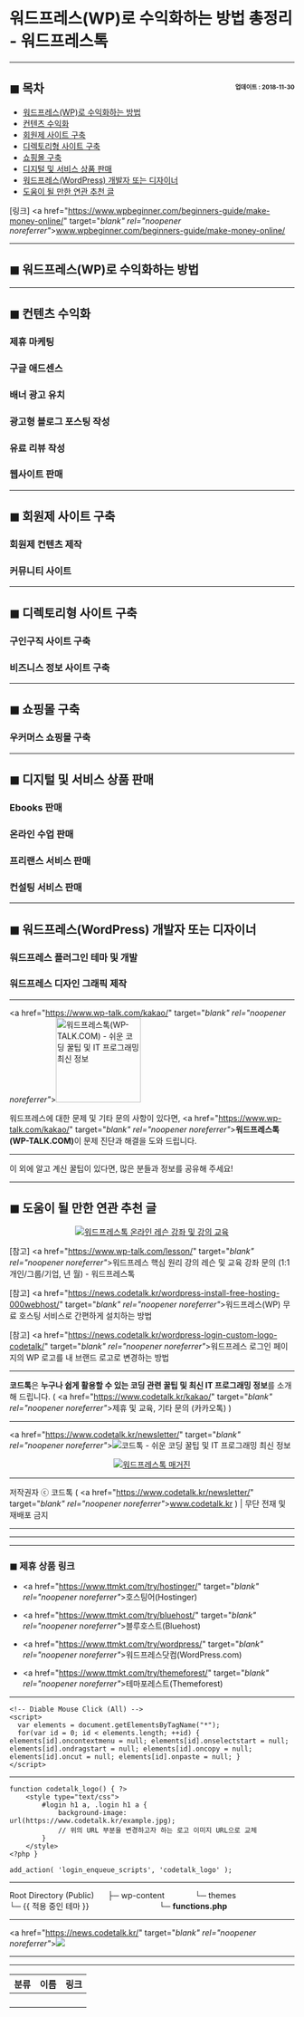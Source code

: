 # 워드프레스(WP)로 수익화하는 방법 총정리 - 워드프레스톡

<!-- <a name="index"></a> -->
***
## ◼︎ 목차 <span style="font-size:0.5em; float:right; padding:0.5em 0 0;">업데이트 : 2018-11-30</span>

- [워드프레스(WP)로 수익화하는 방법](#index-00)
- [컨텐츠 수익화](#index-01)
- [회원제 사이트 구축](#index-02)
- [디렉토리형 사이트 구축](#index-03)
- [쇼핑몰 구축](#index-04)
- [디지털 및 서비스 상품 판매](#index-05)
- [워드프레스(WordPress) 개발자 또는 디자이너](#index-06)
- [도움이 될 만한 연관 추천 글](#recommendation)

[링크] <a href="https://www.wpbeginner.com/beginners-guide/make-money-online/" target="_blank" rel="noopener noreferrer"_>www.wpbeginner.com/beginners-guide/make-money-online/</a>

<!-- <a name="index-00"></a> -->
***
## ◼︎ 워드프레스(WP)로 수익화하는 방법

<!-- <a name="index-01"></a> -->
***
## ◼︎ 컨텐츠 수익화

### 제휴 마케팅

### 구글 애드센스

### 배너 광고 유치

### 광고형 블로그 포스팅 작성

### 유료 리뷰 작성

### 웹사이트 판매

<!-- <a name="index-02"></a> -->
***
## ◼︎ 회원제 사이트 구축

### 회원제 컨텐츠 제작

### 커뮤니티 사이트

<!-- <a name="index-03"></a> -->
***
## ◼︎ 디렉토리형 사이트 구축

### 구인구직 사이트 구축

### 비즈니스 정보 사이트 구축

<!-- <a name="index-04"></a> -->
***
## ◼︎ 쇼핑몰 구축

### 우커머스 쇼핑몰 구축

<!-- <a name="index-05"></a> -->
***
## ◼︎ 디지털 및 서비스 상품 판매

### Ebooks 판매

### 온라인 수업 판매

### 프리랜스 서비스 판매

### 컨설팅 서비스 판매

<!-- <a name="index-06"></a> -->
***
## ◼︎ 워드프레스(WordPress) 개발자 또는 디자이너

### 워드프레스 플러그인 테마 및 개발

### 워드프레스 디자인 그래픽 제작

***
<a href="https://www.wp-talk.com/kakao/" target="_blank" rel="noopener noreferrer"_><img src="https://hellotblog.files.wordpress.com/2018/11/wptalk-logo-150x150.png" alt="워드프레스톡(WP-TALK.COM) - 쉬운 코딩 꿀팁 및 IT 프로그래밍 최신 정보" style="width:150px;"></a>

워드프레스에 대한 문제 및 기타 문의 사항이 있다면, <a href="https://www.wp-talk.com/kakao/" target="_blank" rel="noopener noreferrer"_>**워드프레스톡(WP-TALK.COM)**</a>이 문제 진단과 해결을 도와 드립니다.

***
이 외에 알고 계신 꿀팁이 있다면, 많은 분들과 정보를 공유해 주세요!

<!-- <a name="recommendation"></a> -->
***
## ◼︎ 도움이 될 만한 연관 추천 글

<center><a href="https://www.wp-talk.com/lesson/" target="_blank" rel="noopener noreferrer"_><img src="https://hellotblog.files.wordpress.com/2019/03/classroom-online-wptalk-00-800x500.png" style="max-width:100%;" alt="워드프레스톡 온라인 레슨 강좌 및 강의 교육"></a></center>

[참고] <a href="https://www.wp-talk.com/lesson/" target="_blank" rel="noopener noreferrer"_>워드프레스 핵심 원리 강의 레슨 및 교육 강좌 문의 (1:1개인/그룹/기업, <span class="post-year"></span>년 <span class="post-month"></span>월) - 워드프레스톡</a>

[참고] <a href="https://news.codetalk.kr/wordpress-install-free-hosting-000webhost/" target="_blank" rel="noopener noreferrer"_>워드프레스(WP) 무료 호스팅 서비스로 간편하게 설치하는 방법</a>

[참고] <a href="https://news.codetalk.kr/wordpress-login-custom-logo-codetalk/" target="_blank" rel="noopener noreferrer"_>워드프레스 로그인 페이지의 WP 로고를 내 브랜드 로고로 변경하는 방법</a>

***
**코드톡**은 **누구나 쉽게 활용할 수 있는 코딩 관련 꿀팁 및 최신 IT 프로그래밍 정보**를 소개해 드립니다. ( <a href="https://www.codetalk.kr/kakao/" target="_blank" rel="noopener noreferrer"_>제휴 및 교육, 기타 문의 (카카오톡)</a> )

***
<a href="https://www.codetalk.kr/newsletter/" target="_blank" rel="noopener noreferrer"_>![코드톡 - 쉬운 코딩 꿀팁 및 IT 프로그래밍 최신 정보](https://hellotblog.files.wordpress.com/2018/11/codetalk-logo-01-966x200.png#full)</a>

<center><a href="https://www.wp-talk.com/kakao/" target="_blank" rel="noopener noreferrer"_><img src="https://hellotblog.files.wordpress.com/2018/11/wptalk-logo-966x200.png" style="max-width:100%;" alt="워드프레스톡 매거진"></a></center>

***
저작권자 ⓒ 코드톡 ( <a href="https://www.codetalk.kr/newsletter/" target="_blank" rel="noopener noreferrer"_>www.codetalk.kr</a> ) | 무단 전재 및 재배포 금지

***


***
***
### ◼︎ 제휴 상품 링크

- <a href="https://www.ttmkt.com/try/hostinger/" target="_blank" rel="noopener noreferrer"_>호스팅어(Hostinger)</a>

- <a href="https://www.ttmkt.com/try/bluehost/" target="_blank" rel="noopener noreferrer"_>블루호스트(Bluehost)</a>

- <a href="https://www.ttmkt.com/try/wordpress/" target="_blank" rel="noopener noreferrer"_>워드프레스닷컴(WordPress.com)</a>

- <a href="https://www.ttmkt.com/try/themeforest/" target="_blank" rel="noopener noreferrer"_>테마포레스트(Themeforest)</a>

***
```
<!-- Diable Mouse Click (All) -->
<script>
  var elements = document.getElementsByTagName("*");
  for(var id = 0; id < elements.length; ++id) { elements[id].oncontextmenu = null; elements[id].onselectstart = null; elements[id].ondragstart = null; elements[id].oncopy = null; elements[id].oncut = null; elements[id].onpaste = null; }
</script>

```
***

```
function codetalk_logo() { ?>
    <style type="text/css">
        #login h1 a, .login h1 a {
            background-image: url(https://www.codetalk.kr/example.jpg);
            // 위의 URL 부분을 변경하고자 하는 로고 이미지 URL으로 교체
        }
    </style>
<?php }

add_action( 'login_enqueue_scripts', 'codetalk_logo' );
```

***
Root Directory (Public)
<span style="margin-left:20px;"></span>├─ wp-content
<span style="margin-left:50px;"></span>└─ themes
<span style="margin-left:80px;"></span>└─ {{ 적용 중인 테마 }}
<span style="margin-left:120px;"></span>└─ **functions.php**

***
<a href="https://news.codetalk.kr/" target="_blank" rel="noopener noreferrer"_>![](https://hellotblog.files.wordpress.com/2018/11/codetalk-logo-round-01-150x150.png)</a>

***
<script type="text/javascript">
  var postdate = new Date();
  var post_y = document.getElementsByClassName("post-year");
  var post_m = document.getElementsByClassName("post-month");
  var post_mm = document.getElementsByClassName("post-month-digits");
  var i;
  for (i = 0; i < post_y.length; i++) {
    post_y[i].innerHTML = postdate.getFullYear();
  }
  for (i = 0; i < post_m.length; i++) {
    post_m[i].innerHTML = postdate.getMonth() + 1;
  }
  for (i = 0; i < post_mm.length; i++) {
    post_mm[i].innerHTML = ("0" + (postdate.getMonth() + 1)).slice(-2);
  }
</script>

***
|분류|이름|링크|
|:-:|:-:|:-:|
||||
||||
||||
||||
